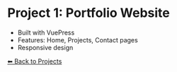 # Project 1: Portfolio Website


- Built with VuePress  
- Features: Home, Projects, Contact pages  
- Responsive design  

[⬅ Back to Projects](../projects.md)
